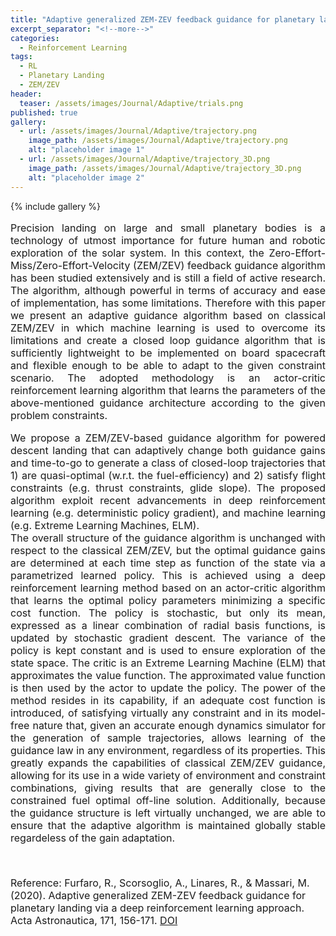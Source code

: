 ```yaml
---
title: "Adaptive generalized ZEM-ZEV feedback guidance for planetary landing via a deep reinforcement learning approach"
excerpt_separator: "<!--more-->"
categories:
  - Reinforcement Learning
tags:
  - RL
  - Planetary Landing
  - ZEM/ZEV
header:
  teaser: /assets/images/Journal/Adaptive/trials.png
published: true
gallery:
  - url: /assets/images/Journal/Adaptive/trajectory.png
    image_path: /assets/images/Journal/Adaptive/trajectory.png
    alt: "placeholder image 1"
  - url: /assets/images/Journal/Adaptive/trajectory_3D.png
    image_path: /assets/images/Journal/Adaptive/trajectory_3D.png
    alt: "placeholder image 2"
---
```

{% include gallery %}

<!-- {% include figure image_path="/assets/images/Journal/Adaptive/trajectory.png" caption="2D trajectory" %} -->



<div style="text-align: justify;">

<font size="3">

Precision landing on large and small planetary bodies is a technology of utmost importance for future human and robotic exploration of the solar system. In this context, the Zero-Effort-Miss/Zero-Effort-Velocity (ZEM/ZEV) feedback guidance algorithm has been studied extensively and is still a field of active research. The algorithm, although powerful in terms of accuracy and ease of implementation, has some limitations. Therefore with this paper we present an adaptive guidance algorithm based on classical ZEM/ZEV in which machine learning is used to overcome its limitations and create a closed loop guidance algorithm that is sufficiently lightweight to be implemented on board spacecraft and flexible enough to be able to adapt to the given constraint scenario. The adopted methodology is an actor-critic reinforcement learning algorithm that learns the parameters of the above-mentioned guidance architecture according to the given problem constraints.

We propose a ZEM/ZEV-based guidance algorithm for powered descent landing that can adaptively change both guidance gains and time-to-go to generate a class of closed-loop trajectories that 1) are quasi-optimal (w.r.t. the fuel-efficiency) and 2) satisfy flight constraints (e.g. thrust constraints, glide slope). The proposed algorithm exploit recent advancements in deep reinforcement learning (e.g. deterministic policy gradient), and machine learning (e.g. Extreme Learning Machines, ELM).  
The overall structure of the guidance algorithm is unchanged with respect to the classical ZEM/ZEV, but the optimal guidance gains are determined at each time step as function of the state via a parametrized learned policy. This is achieved using a deep reinforcement learning method based on an actor-critic algorithm that learns the optimal policy parameters minimizing a specific cost function. The policy is stochastic, but only its mean, expressed as a linear combination of radial basis functions, is updated by stochastic gradient descent. The variance of the policy is kept constant and is used to ensure exploration of the state space. The critic is an Extreme Learning Machine (ELM) that approximates the value function. The approximated value function is then used by the actor to update the policy. The power of the method resides in its capability, if an adequate cost function is introduced, of satisfying virtually any constraint and in its model-free nature that, given an accurate enough dynamics simulator for the generation of sample trajectories, allows learning of the guidance law in any environment, regardless of its properties. This greatly expands the capabilities of classical ZEM/ZEV guidance, allowing for its use in a wide variety of environment and constraint combinations, giving results that are generally close to the constrained fuel optimal off-line solution. Additionally, because the guidance structure is left virtually unchanged, we are able to ensure that the adaptive algorithm is maintained globally stable regardeless of the gain adaptation.</div>

<!-- {% include figure image_path="/assets/images/Journal/Adaptive/trajectory_3D.png" caption="3D trajectory" %}  -->

<p><br></p>

Reference:
Furfaro, R., Scorsoglio, A., Linares, R., & Massari, M. (2020). Adaptive generalized ZEM-ZEV feedback guidance for planetary landing via a deep reinforcement learning approach. Acta Astronautica, 171, 156-171. <a href="http://dx.doi.org/10.1016/j.actaastro.2020.02.051">DOI</a>

</font>
</div>